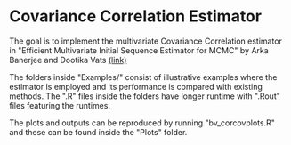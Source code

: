 
<!-- README.md is generated from README.Rmd. Please edit that file -->

# Covariance Correlation Estimator

<!-- badges: start -->
<!-- badges: end -->

The goal is to implement the multivariate Covariance Correlation estimator in 
"Efficient Multivariate Initial Sequence Estimator for MCMC" by Arka Banerjee and Dootika Vats [(link)](http://arxiv.org/abs/2406.15874)

The folders inside "Examples/" consist of illustrative examples where the 
estimator is employed and its performance is compared with existing methods.
The ".R" files inside the folders have longer runtime with ".Rout" files 
featuring the runtimes.

The plots and outputs can be reproduced by running "bv_corcovplots.R" and these
can be found inside the "Plots" folder.
